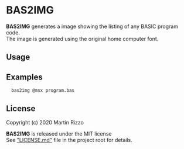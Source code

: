BAS2IMG
=======

**BAS2IMG** generates a image showing the listing of any BASIC program code.  
The image is generated using the original home computer font. 


Usage
-----


Examples
--------

```
  bas2img @msx program.bas
```


License
-------
Copyright (c) 2020 Martin Rizzo

**BAS2IMG** is released under the MIT license <br/>
See ["LICENSE.md"](LICENSE.md) file in the project root for details.

